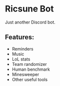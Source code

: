 # Ricsune Bot
Just another Discord bot.

## Features:
- Reminders
- Music
- LoL stats
- Team randomizer
- Human benchmark
- Minesweeper
- Other useful tools

